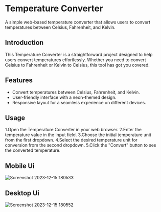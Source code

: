 # Temperature Converter

A simple web-based temperature converter that allows users to convert temperatures between Celsius, Fahrenheit, and Kelvin.

## Introduction

This Temperature Converter is a straightforward project designed to help users convert temperatures effortlessly. Whether you need to convert Celsius to Fahrenheit or Kelvin to Celsius, this tool has got you covered.

## Features

- Convert temperatures between Celsius, Fahrenheit, and Kelvin.
- User-friendly interface with a neon-themed design.
- Responsive layout for a seamless experience on different devices.

## Usage

1.Open the Temperature Converter in your web browser.
2.Enter the temperature value in the input field.
3.Choose the initial temperature unit from the first dropdown.
4.Select the desired temperature unit for conversion from the second dropdown.
5.Click the "Convert" button to see the converted temperature.

## Mobile Ui
![Screenshot 2023-12-15 180533](https://github.com/Darshanj777/TemperatureConverter/assets/113945320/9a33e15c-3489-49c5-8772-a5d87a1ea71a)

## Desktop Ui
![Screenshot 2023-12-15 180552](https://github.com/Darshanj777/TemperatureConverter/assets/113945320/14feb481-c6d7-42b8-9aa8-12714cd6cec0)


